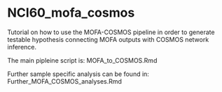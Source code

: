 # NCI60_mofa_cosmos

Tutorial on how to use the MOFA-COSMOS pipeline in order to generate testable hypothesis connecting MOFA outputs with COSMOS network inference.

The main pipleine script is: MOFA_to_COSMOS.Rmd

Further sample specific analysis can be found in: Further_MOFA_COSMOS_analyses.Rmd